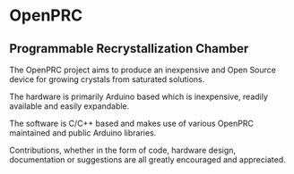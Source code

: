 # OpenPRC

## Programmable Recrystallization Chamber

The OpenPRC project aims to produce an inexpensive and Open Source device for growing crystals from saturated solutions.

The hardware is primarily Arduino based which is inexpensive, readily available and easily expandable.

The software is C/C++ based and makes use of various OpenPRC maintained and public Arduino libraries.

Contributions, whether in the form of code, hardware design, documentation or suggestions are all greatly encouraged and appreciated.